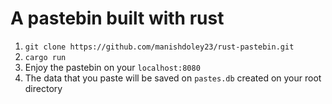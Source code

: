 # A pastebin built with rust

1. `git clone https://github.com/manishdoley23/rust-pastebin.git`
2. `cargo run`
3. Enjoy the pastebin on your `localhost:8080`
4. The data that you paste will be saved on `pastes.db` created on your root directory
